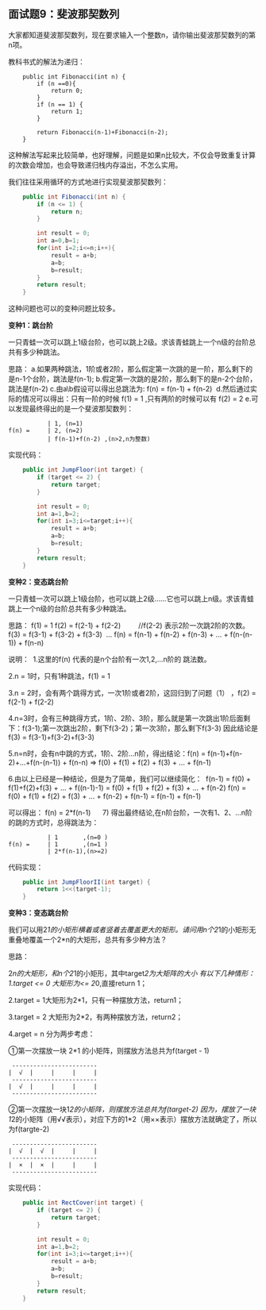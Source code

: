 ## 面试题9：斐波那契数列

大家都知道斐波那契数列，现在要求输入一个整数n，请你输出斐波那契数列的第n项。

教科书式的解法为递归：
```
    public int Fibonacci(int n) {
        if (n ==0){
            return 0;
        }
        if (n == 1) {
            return 1;
        }

        return Fibonacci(n-1)+Fibonacci(n-2);
    }
```

这种解法写起来比较简单，也好理解，问题是如果n比较大，不仅会导致重复计算的次数会增加，也会导致递归栈内存溢出，不怎么实用。

我们往往采用循环的方式地进行实现斐波那契数列：
```java
    public int Fibonacci(int n) {
        if (n <= 1) {
            return n;
        }

        int result = 0;
        int a=0,b=1;
        for(int i=2;i<=n;i++){
            result = a+b;
            a=b;
            b=result;
        }
        return result;
    }

```

这种问题也可以的变种问题比较多。

**变种1：跳台阶**

一只青蛙一次可以跳上1级台阶，也可以跳上2级。求该青蛙跳上一个n级的台阶总共有多少种跳法。

思路：
a.如果两种跳法，1阶或者2阶，那么假定第一次跳的是一阶，那么剩下的是n-1个台阶，跳法是f(n-1);
b.假定第一次跳的是2阶，那么剩下的是n-2个台阶，跳法是f(n-2)
c.由a\b假设可以得出总跳法为: f(n) = f(n-1) + f(n-2) 
d.然后通过实际的情况可以得出：只有一阶的时候 f(1) = 1 ,只有两阶的时候可以有 f(2) = 2
e.可以发现最终得出的是一个斐波那契数列：

```
           | 1, (n=1)
f(n) =     | 2, (n=2)
           | f(n-1)+f(n-2) ,(n>2,n为整数)
```

实现代码：
```java
    public int JumpFloor(int target) {
        if (target <= 2) {
            return target;
        }

        int result = 0;
        int a=1,b=2;
        for(int i=3;i<=target;i++){
            result = a+b;
            a=b;
            b=result;
        }
        return result;
    }
```


**变种2：变态跳台阶**

一只青蛙一次可以跳上1级台阶，也可以跳上2级……它也可以跳上n级。求该青蛙跳上一个n级的台阶总共有多少种跳法。

思路：
f(1) = 1
f(2) = f(2-1) + f(2-2)         //f(2-2) 表示2阶一次跳2阶的次数。
f(3) = f(3-1) + f(3-2) + f(3-3) 
...
f(n) = f(n-1) + f(n-2) + f(n-3) + ... + f(n-(n-1)) + f(n-n) 
 

说明： 
1.这里的f(n) 代表的是n个台阶有一次1,2,...n阶的 跳法数。

2.n = 1时，只有1种跳法，f(1) = 1

3.n = 2时，会有两个跳得方式，一次1阶或者2阶，这回归到了问题（1） ，f(2) = f(2-1) + f(2-2)


4.n=3时，会有三种跳得方式，1阶、2阶、3阶，那么就是第一次跳出1阶后面剩下：f(3-1);第一次跳出2阶，剩下f(3-2)；第一次3阶，那么剩下f(3-3)
因此结论是f(3) = f(3-1)+f(3-2)+f(3-3)

5.n=n时，会有n中跳的方式，1阶、2阶...n阶，得出结论：f(n) = f(n-1)+f(n-2)+...+f(n-(n-1)) + f(n-n) => f(0) + f(1) + f(2) + f(3) + ... + f(n-1)


6.由以上已经是一种结论，但是为了简单，我们可以继续简化：
 f(n-1) = f(0) + f(1)+f(2)+f(3) + ... + f((n-1)-1) = f(0) + f(1) + f(2) + f(3) + ... + f(n-2)
f(n) = f(0) + f(1) + f(2) + f(3) + ... + f(n-2) + f(n-1) = f(n-1) + f(n-1)

可以得出：
f(n) = 2*f(n-1)
    
7) 得出最终结论,在n阶台阶，一次有1、2、...n阶的跳的方式时，总得跳法为：
```
           | 1       ,(n=0 ) 
f(n) =     | 1       ,(n=1 )
           | 2*f(n-1),(n>=2)
```


代码实现：
```java
    public int JumpFloorII(int target) {
        return 1<<(target-1);
    }
```

**变种3：变态跳台阶**

我们可以用2*1的小矩形横着或者竖着去覆盖更大的矩形。请问用n个2*1的小矩形无重叠地覆盖一个2*n的大矩形，总共有多少种方法？

思路：


2*n的大矩形，和n个2*1的小矩形，其中target*2为大矩阵的大小
有以下几种情形：
1.target <= 0 大矩形为<= 2*0,直接return 1；

2.target = 1大矩形为2*1，只有一种摆放方法，return1；

3.target = 2 大矩形为2*2，有两种摆放方法，return2；

4.arget = n 分为两步考虑：

①第一次摆放一块 2*1 的小矩阵，则摆放方法总共为f(target - 1)
```
 ------------------------
|  √  |     |     |     |
 ------------------------
|  √  |     |     |     |
 ------------------------
```

②第一次摆放一块1*2的小矩阵，则摆放方法总共为f(target-2)
因为，摆放了一块1*2的小矩阵（用√√表示），对应下方的1*2（用××表示）摆放方法就确定了，所以为f(targte-2)

```
 ------------------------
|  √  |  √  |     |     |
 ------------------------
|  ×  |  ×  |     |     |
 ------------------------
```

实现代码：
```java
    public int RectCover(int target) {
        if (target <= 2) {
            return target;
        }

        int result = 0;
        int a=1,b=2;
        for(int i=3;i<=target;i++){
            result = a+b;
            a=b;
            b=result;
        }
        return result;
    }
```


